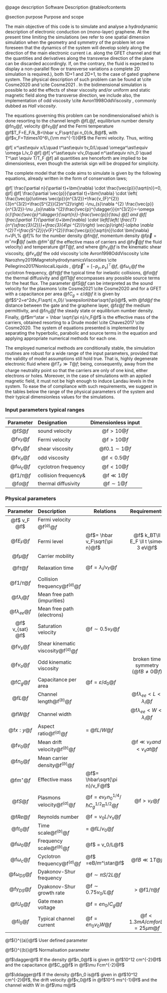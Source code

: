 @page  description Software Description
@tableofcontents


@section purpose Purpose and scope

The main objective of this code is to simulate and analyse a hydrodynamic description of electronic conduction on (mono-layer) graphene. At the present time limiting the simulations (we refer to one spatial dimension simulation when the geometry and symmetry of the problem let one foreseen that the dynamics of the system will develop solely along the direction of the main electronic current i.e. along the GFET channel and that the quantities and derivatives along the transverse direction of the plane can be discarded accordingly. If, on the contrary, the fluid is expected to display a non-parallel flow or transverse variations a complete 2D simulation is required.), both 1D+1 and 2D+1, to the case of gated graphene system. The physical description of such problem can be found at \cite Cosme2020 and \cite Cosme2021 . In the bidimensional simulation is possible to add the effects of shear viscosity and/or uniform and static magnetic field along the transverse direction, we include also, the implementation of odd viscosity \cite Avron1998OddViscosity ,  commonly dubbed as *Hall viscosity*. 


The equations governing this problem can be nondimensionalised  which is done resorting to the channel length @f$L@f$, equilibrium number density @f$n_0@f$, velocity @f$v_0@f$ and the Fermi temperature @f$T_F=E_F/k_B=\hbar v_F\sqrt{\pi n_0}/k_B@f$, with @f$v_F=1\times10^6\,{\rm ms^{-1}}@f$ the Fermi velocity. Thus, writing

@f[ 
x^\ast\equiv x/L\quad t^\ast\equiv tv_0/L\quad \omega^\ast\equiv \omega L/v_0
@f]
@f[
    v^\ast\equiv v/v_0\quad n^\ast\equiv n/n_0 \quad T^\ast \equiv T/T_F
@f]
all quantities are henceforth are implied to be dimensionless, even though the asterisk sign  will be dropped for simplicity. 

The complete model that the code aims to simulate is given by the following equations, already written in the form of conservation laws;

@f[
  \frac{\partial n}{\partial t}+\bm{\nabla} \cdot \frac{\vec{p}}{\sqrt{n}}=0,
@f]
@f[
     \frac{\partial \vec{p}}{\partial t}+\bm{\nabla} \cdot \left( \frac{\vec{p}\otimes \vec{p}}{n^{3/2}}+\frac{v_{F}^{2}}{3}n^{3/2}+\frac{S^{2}}{2}n^{2}\right)
     -\nu_{s}\nabla ^{2} \frac{\vec{p}}{n^{3/2}}-\nu _{o}\nabla ^{2}\frac{\vec{p}^{\dagger}}{n^{3/2}}=-\omega _{c}\frac{\vec{p}^\dagger}{\sqrt{n}}-\frac{\vec{p}}{\tau}
 @f] and 
 @f[
    \frac{\partial T}{\partial t}+\bm{\nabla} \cdot \left[\left( \frac{T}{n^{\sfrac{3}{2}}}+\frac{3}{4\pi ^{2}}\right) \vec{p}\right]-\alpha \nabla ^{2}T=\frac{S^{2}}{v_{F}^{2}}\frac{\vec{p}}{\sqrt{n}}\cdot \bm{\nabla} n+\Pi,%
@f]%
for the number density @f$n@f$, momentum density @f$\vec{p}=m^\star n \vec{v}@f$ (with @f$m^\star@f$ the effective mass of carriers and @f$\vec{v}@f$ the fluid velocity) and temperature @f$T@f$, and where @f$\nu_s@f$ is the kinematic shear viscosity, @f$\nu_o@f$ the odd viscosity \cite Avron1998OddViscosity \cite Narozhny2019MagnetohydrodynamicsViscosities \cite Pellegrino2017NonlocalLiquids , @f$\vec{p}^\dagger=\left[-p_y,p_x\right]^\top@f$,  @f$\omega_c@f$ the cyclotron frequency, @f$\tau@f$ the typical time for inelastic collisions, @f$\alpha@f$ the thermal diffusivity and @f$\Pi@f$ encompasses any possible source terms for the heat flux. The parameter @f$S@f$ can be interpreted as the sound velocity for the plasmons \cite Cosme2021 \cite Cosme2020  and for a GFET with a capacitance per area @f$C_g=\varepsilon/d@f$ it is given by @f$S^2=e^2dv_F\sqrt{ n_0}/ \varepsilon\hbar\sqrt{\pi}@f$, with @f$d@f$ the distance between the gate and the graphene layer, @f$\varepsilon@f$ the medium permittivity, and @f$n_0@f$ the steady state or equilibrium number density.  Finally, @f$m^\star = \hbar \sqrt{\pi n}/v_F@f$ is the effective mass of the carriers, obtained resorting to a Drude model \cite Chaves2017 \cite Cosme2020. The system of equations presented is implemented by separating the hyperbolic, parabolic and source terms in the equation and applying appropriate numerical methods for each one. 

The employed numerical methods are conditionally stable,  the simulation routines are robust for a wide range of the input parameters, provided that the validity of model assumptions still hold true. That is, highly degenerate electronic fluid where @f$T_F\gg T@f$; being, consequently,  away from the charge neutrality point so that the carriers are only of one kind, either electrons or holes. Moreover, in the case of simulations with an applied magnetic field, it must not be high enough to induce Landau levels in the system. To ease the of compliance with such requirements, we suggest in the tables below the range of the physical parameters of the system and their typical dimensionless values for the simulations. 


### Input parameters typical ranges

| Parameter   |      Designation    |   Dimensionless input | 
| :---:   |      :---      |   :---: |
|@f$S@f$ | sound velocity | @f$> 10@f$|
|@f$v_F@f$ | Fermi velocity|@f$> 10@f$|
|@f$\nu_s@f$ | shear viscosity| @f$0.1\sim 1@f$|
|@f$\nu_o@f$ | odd viscosity | @f$<0.5@f$|
|@f$\omega_c@f$ | cyclotron frequency  | @f$< 10@f$|
|@f$1/\tau@f$ | collision frequency& | @f$\ll 1@f$ |
|@f$\alpha@f$ | thermal diffusivity | @f$\sim 1@f$ |


### Physical parameters

| Parameter   |      Description    |   Relations  | Requirements | Typical values | 
| :---:   |      :---      |  --- | :---:| ---  |
| @f$ v_F @f$   |  Fermi velocity @f${}^{(a)}@f$   |  |   |  @f$1\times 10^6 ms^{-1}@f$  |
| @f$E_F@f$   |  Fermi level    | @f$= \hbar v_F\sqrt{\pi n}@f$  |  @f$ k_BT\ll E_F \ll t \simeq 3 eV@f$ |  @f$0.0658 \sqrt{n} eV \dagger@f$ |
| @f$\mu@f$  |   Carrier mobility  |   |   | @f$2000~5000 cm^2/Vs@f$   |
| @f$\tau@f$  |   Relaxation time  | @f$= \lambda_i/v_F@f$  |   | @f$\sim 5ps   (0.1 \sim 10ps)@f$ |
| @f$1/\tau@f$  |   Collision frequency@f${}^{(a)}@f$  |   |   | @f$\sim0.2THz @f$ |
| @f$\lambda_i@f$  |  Mean free path (impurities)     | |  |  @f$\sim5\mu m@f$ |
| @f$\lambda_{ee}@f$  | Mean free path (electrons)       ||   | @f$\sim10nm@f$  |
| @f$ v_{sat} @f$  |   Saturation velocity  |     @f$\sim0.5v_F@f$| | @f$0.5\times10^6 ms^{-1}@f$   |
| @f$\nu_s@f$  |   Shear kinematic viscosity@f${}^{(a)}@f$     ||   |  @f$\sim 0.2  m^2s^{-1}@f$  |
| @f$\nu_o@f$  |   Odd kinematic viscosity     || broken time symmetry (@f$B\neq0@f$)  | @f$ \lesssim 0.1  m^2s^{-1}@f$  |
| @f$C_g@f$ | Capacitance per area   |  @f$= \varepsilon/d_0@f$|  | @f$0.1~0.6 \mu F cm^{-2}@f$  |
| @f$L@f$ |   Channel length@f${}^{(b)}@f$  |  | @f$\lambda_{ee} < L <  \lambda_i @f$   | |
| @f$W@f$ |  Channel width   |  | @f$\lambda_{ee} < W < \lambda_i  @f$  | |
| @f$x:y@f$ |  Aspect ratio@f${}^{(a)}@f$   | = @f$L/W@f$ |    | |
| @f$v_0@f$ |   Mean drift velocity@f${}^{(b)}@f$  |  |  @f$\ll v_F and < v_sat@f$| @f$~1x10^5 ms^{-1}@f$|
| @f$n_0@f$ |   Mean carrier density@f${}^{(b)}@f$  |  | | @f$~ 1\times10^{12} cm^{-2}@f$ |
| @f$m^\star@f$ | Effective mass  | @f$= \hbar\sqrt{\pi n}/v_F@f$ | | @f$\sim0.02m_e@f$ |
| @f$S@f$ |  Plasmons velocity@f${}^{(a)}@f$   | @f$= ev_F n_0^{1/4}/\hbar C_g^{1/2}\pi^{1/2}@f$    |  @f$> v_F@f$ |@f$1.17\times10^6 n_0^{1/4}C_g^{-1/2}  ms^{-1}\dagger @f$|
| @f$Re@f$  |    Reynolds number    | @f$= v_0L/\nu_s@f$   |   | |
| @f$t_0@f$ |  Time scale@f${}^{(b)}@f$  | = @f$L/v_0@f$   |   | |
| @f$\omega_0@f$ |  Frequency scale@f${}^{(b)}@f$ |@f$ = v_0/L@f$   |   |  |
| @f$\omega_c@f$ |  Cyclotron frequency@f${}^{(a)}@f$  |@f$ =eB/m^\star@f$   |  @f$B\ll1 T @f$| @f$\ll 9 THz@f$ |
| @f$\omega_{DS}@f$ |   Dyakonov-Shur frequency  |  @f$\sim \pi S/2L@f$  |   |  |
| @f$\gamma_{DS}@f$ |  Dyakonov-Shur growth rate   | @f$\sim0.75 v_0/L@f$ | > @f$1/\tau@f$  |  |
| @f$U_0@f$ |   Gate mean voltage  | @f$= en_0/C_g@f$  | | @f$160 n_0/C_g mV\dagger@f$ |
| @f$I_0@f$ |   Typical channel current  | @f$= en_0v_0W@f$ | @f$<1.3 mA/cm for L=25 \mu m@f$  | @f$160 n_0v_0W \mu A \ddagger @f$ |

<p>@f${}^{(a)}@f$ User defined parameter</p>
<p>@f${}^{(b)}@f$ Normalisation parameter</p>
<p>@f$\dagger@f$ If the density  @f$n_0@f$ is given in @f$10^12 cm^{-2}@f$  and the capacitance @f$C_g@f$ in @f$\mu Fcm^{-2}@f$ </p>
<p>@f$\ddagger@f$ If the density  @f$n_0 is@f$ given in @f$10^12 cm^{-2}@f$, the drift velocity @f$v_0@f$ in @f$10^5 ms^{-1}@f$ and the channel width W in @f$\mu m@f$ </p>




